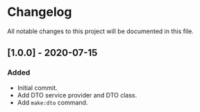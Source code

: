 # Changelog

All notable changes to this project will be documented in this file.

## [1.0.0] - 2020-07-15
### Added
- Initial commit.
- Add DTO service provider and DTO class.
- Add `make:dto` command.